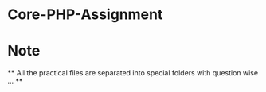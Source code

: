 # Core-PHP-Assignment

# Note
** All the practical files are separated into special folders with question wise ... **
